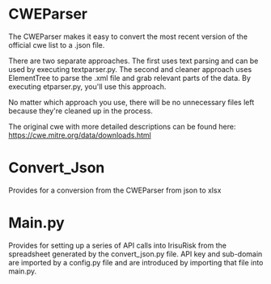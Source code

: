 # CWEParser
The CWEParser makes it easy to convert the most recent version of the official cwe list
to a .json file. 

There are two separate approaches. The first uses text parsing and can be used by executing textparser.py.
The second and cleaner approach uses ElementTree to parse the .xml file and grab relevant parts of the data. By
executing etparser.py, you'll use this approach.

No matter which approach you use, there will be no unnecessary files left
because they're cleaned up in the process.

The original cwe with more detailed descriptions can be found here: 
https://cwe.mitre.org/data/downloads.html

# Convert_Json 

Provides for a conversion from the CWEParser from json to xlsx

# Main.py

Provides for setting up a series of API calls into IrisuRisk from the spreadsheet generated by the convert_json.py file. API key and sub-domain are imported by a config.py file and are introduced by importing that file into main.py. 
